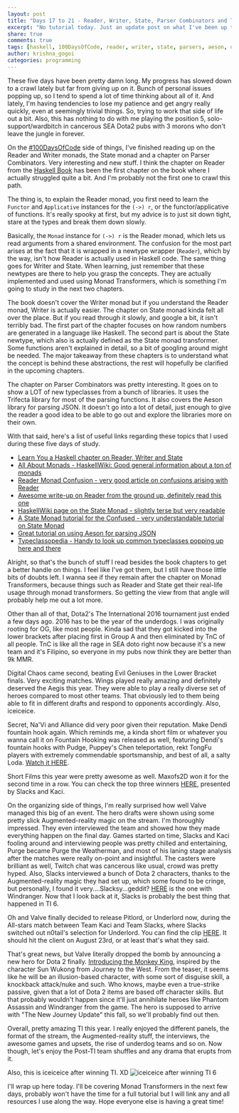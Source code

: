 ```yaml
---
layout: post
title: "Days 17 to 21 - Reader, Writer, State, Parser Combinators and The International 2016"
excerpt: "No tutorial today. Just an update post on what I've been up to, helpful resource links and DOTA2 talks."
share: true
comments: true
tags: [haskell, 100DaysOfCode, reader, writer, state, parsers, aeson, dota]
author: krishna_gogoi
categories: programming
---
```


These five days have been pretty damn long. My progress has slowed down to a crawl lately
but far from giving up on it. Bunch of personal issues popping up, so I tend to spend
a lot of time thinking about all of it. And lately, I'm having tendencies to lose
my patience and get angry really quickly, even at seemingly trivial things. So, trying
to work that side of life out a bit. Also, this has nothing to do with me playing
the position 5, solo-support/wardbitch in cancerous SEA Dota2 pubs with 3 morons who don't leave
the jungle in forever.


On the [#100DaysOfCode](https://twitter.com/hashtag/100DaysOfCode?src=hash) side of things,
I've finished reading up on the Reader and Writer monads, the State monad and a chapter
on Parser Combinators. Very interesting and new stuff. I think the chapter on Reader from
the [Haskell Book](http://haskellbook.com) has been the first chapter on the book where
I actually struggled quite a bit. And I'm probably not the first one to crawl this path.

The thing is, to explain the Reader monad, you first need to learn the ```Functor``` and ```Applicative```
instances for the ```(->) r```, or the functor/applicative of functions. It's really spooky at
first, but my advice is to just sit down tight, stare at the types and break them down slowly.

Basically, the ```Monad``` instance for ```(->) r``` is the Reader monad, which lets us
read arguments from a shared environment. The confusion for the most part arises at
the fact that it is wrapped in a newtype wrapper (```Reader```), which by the way, isn't how Reader is
actually used in Haskell code. The same thing goes for Writer and State. When learning,
just remember that these newtypes are there to help you grasp the concepts. They are
actually implemented and used using Monad Transformers, which is something I'm going to study
in the next two chapters.

The book doesn't cover the Writer monad but if you understand the Reader monad, Writer is
actually easier. The chapter on State monad kinda felt all over the place. But if you read
through it slowly, and google a bit, it isn't terribly bad. The first part of the chapter
focuses on how random numbers are generated in a language like Haskell. The second part is
about the State newtype, which also is actually defined as the State monad transformer. Some
functions aren't explained in detail, so a bit of googling around might be needed. The major takeaway
from these chapters is to understand what the concept is behind these abstractions, the rest
will hopefully be clarified in the upcoming chapters.

The chapter on Parser Combinators was pretty interesting. It goes on to show a LOT of new
typeclasses from a bunch of libraries. It uses the Trifecta library for most of the parsing
functions. It also covers the Aeson library for parsing JSON. It doesn't go into a lot of detail,
just enough to give the reader a good idea to be able to go out and explore the libraries
more on their own.

With that said, here's a list of useful links regarding these topics that I used during these
five days of study.

* [Learn You a Haskell chapter on Reader, Writer and State](http://learnyouahaskell.com/for-a-few-monads-more)
* [All About Monads - HaskellWiki: Good general information about a ton of monads](https://wiki.haskell.org/All_About_Monads)
* [Reader Monad Confusion - very good article on confusions arising with Reader](http://www.maztravel.com/haskell/readerMonad.html)
* [Awesome write-up on Reader from the ground up, definitely read this one](http://www.mjoldfield.com/atelier/2014/08/monads-reader.html)
* [HaskellWiki page on the State Monad - slightly terse but very readable](https://wiki.haskell.org/State_Monad)
* [A State Monad tutorial for the Confused - very understandable tutorial on State Monad](http://brandon.si/code/the-state-monad-a-tutorial-for-the-confused/)
* [Great tutorial on using Aeson for parsing JSON](https://artyom.me/aeson)
* [Typeclassopedia - Handy to look up common typeclasses popping up here and there](https://wiki.haskell.org/Typeclassopedia)


Alright, so that's the bunch of stuff I read besides the book chapters to get a better handle
on things. I feel like I've got them, but I still have those little bits of doubts left. I
wanna see if they remain after the chapter on Monad Transformers, because things such as
Reader and State get their real-life usage through monad transformers. So getting the view
from that angle will probably help me out a lot more.



Other than all of that, Dota2's The International 2016 tournament just ended a few days ago. 2016 has to
be the year of the underdogs. I was originally rooting for OG, like most people. Kinda sad that
they got kicked into the lower brackets after placing first in Group A and then eliminated
by TnC of all people. TnC is like all the rage in SEA doto right now because it's a new team
and it's Filipino, so everyone in my pubs now think they are better than 9k MMR.

Digital Chaos came second, beating Evil Geniuses in the Lower Bracket finals. Very exciting matches.
Wings played really amazing and definitely deserved the Aegis this year. They were able
to play a really diverse set of heroes compared to most other teams. That obviously led to
them being able to fit in different drafts and respond to opponents accordingly. Also, iceiceice.

Secret, Na'Vi and Alliance did very poor given their reputation. Make Dendi fountain hook again.
Which reminds me, a kinda short film or whatever you wanna call it on Fountain Hooking was released
as well, featuring Dendi's fountain hooks with Pudge, Puppey's Chen teleportation, rekt TongFu
players with extremely commendable sportsmanship, and best of all, a salty Loda.
[Watch it HERE](https://www.youtube.com/watch?v=d6H-HEpnlk8).

Short Films this year were pretty awesome as well. Maxofs2D won it for the second time in a row.
You can check the top three winners [HERE](https://www.youtube.com/watch?v=IH9UyKEumK0), presented by Slacks and Kaci.

On the organizing side of things, I'm really surprised how well Valve managed this big of an event.
The hero drafts were shown using some pretty slick Augmented-reality magic on the stream. I'm thoroughly
impressed. They even interviewed the team and showed how they made everything happen on the final day.
Games started on time, Slacks and Kaci fooling around and interviewing people was pretty chilled and
entertaining, Purge became Purge the Weatherman, and most of his laning stage analysis after the matches
were really on-point and insightful. The casters were brilliant as well, Twitch chat was cancerous like
usual, crowd was pretty hyped. Also, Slacks interviewed a bunch of Dota 2 characters, thanks to
the Augmented-reality magic they had set up, which some found to be cringe, but personally,
I found it very....Slacksy...geddit? [HERE](https://www.youtube.com/watch?v=deL9Ng-UlQo) is the one with Windranger.
Now that I look back at it, Slacks is probably the best thing that happened in TI 6.

Oh and Valve finally decided to release Pitlord, or Underlord now, during the All-stars match
between Team Kaci and Team Slacks, where Slacks switched out n0tail's selection for Underlord.
You can find the clip [HERE](https://clips.twitch.tv/dota2ti/ImpossibleGullWTRuck).
It should hit the client on August 23rd, or at least that's what they said.

That's great news, but Valve literally dropped the bomb by announcing a new hero for Dota 2 finally.
[Introducing the Monkey King](https://www.youtube.com/watch?v=guGFT27SavM), inspired by the character
Sun Wukong from Journey to the West. From the teaser, it seems like he will be an illusion-based character,
with some sort of disguise skill, a knockback attack/nuke and such. Who knows, maybe even a true-strike
passive, given that a lot of Dota 2 items are based off character skills. But that probably wouldn't
happen since it'll just annihilate heroes like Phantom Assassin and Windranger from the game. The hero
is supposed to arrive with "The New Journey Update" this fall, so we'll probably find out then.

Overall, pretty amazing TI this year. I really enjoyed the different panels, the format of the stream,
the Augmented-reality stuff, the interviews, the awesome games and upsets, the rise of underdog teams
and so on. Now though, let's enjoy the Post-TI team shuffles and any drama that erupts from it.

Also, this is iceiceice after winning TI. XD
![iceiceice after winning TI 6](http://i.imgur.com/IVlOemo.png)

I'll wrap up here today. I'll be covering Monad Transformers in the next few days, probably
won't have the time for a full tutorial but I will link any and all resources I use along the
way. Hope everyone else is having a great time!
